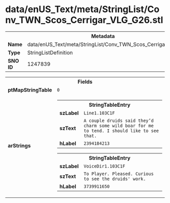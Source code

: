 <h1>data/enUS_Text/meta/StringList/Conv_TWN_Scos_Cerrigar_VLG_G26.stl</h1><table><tr><th colspan="100%">Metadata</th></tr><tr><td><b>Name</b></td><td>data/enUS_Text/meta/StringList/Conv_TWN_Scos_Cerrigar_VLG_G26.stl</td></tr><tr><td><b>Type</b></td><td>StringListDefinition</td></tr><tr><td><b>SNO ID</b></td><td>1247839</td></tr></table>

<table><tr><th colspan="100%">Fields</th></tr><tr><td><b>ptMapStringTable</b></td><td><code>0</code></td></tr><tr><td><b>arStrings</b></td><td><table><tr><th colspan="100%">StringTableEntry</th></tr><tr><td><b>szLabel</b></td><td><code>Line1.103C1F</code></td></tr><tr><td><b>szText</b></td><td><code>A couple druids said they’d charm some wild boar for me to tend. I should like to see that.</code></td></tr><tr><td><b>hLabel</b></td><td><code>2394184213</code></td></tr></table>


<table><tr><th colspan="100%">StringTableEntry</th></tr><tr><td><b>szLabel</b></td><td><code>VoiceDir1.103C1F</code></td></tr><tr><td><b>szText</b></td><td><code>To Player. Pleased. Curious to see the druids' work.</code></td></tr><tr><td><b>hLabel</b></td><td><code>3739911650</code></td></tr></table>


</td></tr></table>

